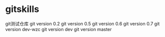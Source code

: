 # gitskills
git测试仓库
git version 0.2
git version 0.5
git version 0.6
git version 0.7
git version dev-wzc
git version dev
git version master

